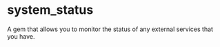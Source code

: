 system_status
=============

A gem that allows you to monitor the status of any external services that you have.
